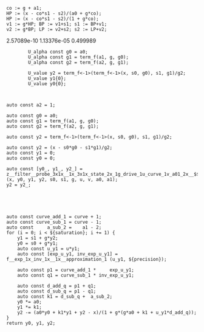 
	co := g + a1;
	HP := (x - co*s1 - s2)/(a0 + g*co);
	HP := (x - co*s1 - s2)/(1 + g*co);
	v1 := g*HP; BP := v1+s1; s1 := BP+v1;
	v2 := g*BP; LP := v2+s2; s2 := LP+v2;

2.57089e-10	1.13376e-05	0.499989

			U_alpha const g0 = a0;
			U_alpha const g1 = term_f(a1, g, g0);
			U_alpha const g2 = term_f(a2, g, g1);
			
			U_value y2 = term_f<-1>(term_f<-1>(x, s0, g0), s1, g1)/g2;
			U_value y1{0};
			U_value y0{0};



	auto const a2 = 1;
	
	auto const g0 = a0;
	auto const g1 = term_f(a1, g, g0);
	auto const g2 = term_f(a2, g, g1);
	
	auto const y2 = term_f<-1>(term_f<-1>(x, s0, g0), s1, g1)/g2;
	
	auto const y2 = (x - s0*g0 - s1*g1)/g2;
	auto const y1 = 0;
	auto const y0 = 0;
	
	auto const [y0_, y1_, y2_] = z__filter__probe_3x1x__1x_3x1x_state_2x_1g_drive_1u_curve_1v_a01_2x__$${precision}__$${saturation} (x, y0, y1, y2, s0, s1, g, u, v, a0, a1);
	y2 = y2_;





	auto const curve_add_1 = curve + 1;
	auto const curve_sub_1 = curve - 1;
	auto const     a_sub_2 =    a1 - 2;
	for (i = 0; i < ${saturation}; i += 1) {
		y1 = s1 + g*y2;
		y0 = s0 + g*y1;
		auto const u_y1 = u*y1;
		auto const [exp_u_y1, inv_exp_u_y1] = f__exp_1x_inv_1x__1x__approximation_1 (u_y1, ${precision});
		
		auto const p1 = curve_add_1 *     exp_u_y1;
		auto const q1 = curve_sub_1 * inv_exp_u_y1;
		
		auto const d_add_q = p1 + q1;
		auto const d_sub_q = p1 - q1;
		auto const k1 = d_sub_q +  a_sub_2;
		y0 *= a0;
		y1 *= k1;
		y2 -= (a0*y0 + k1*y1 + y2 - x)/(1 + g*(g*a0 + k1 + u_y1*d_add_q));
	}
	return y0, y1, y2;
